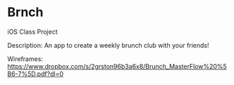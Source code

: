 # Brnch
iOS Class Project

Description:
An app to create a weekly brunch club with your friends!

Wireframes:
https://www.dropbox.com/s/2grston96b3a6x8/Brunch_MasterFlow%20%5B6-7%5D.pdf?dl=0
